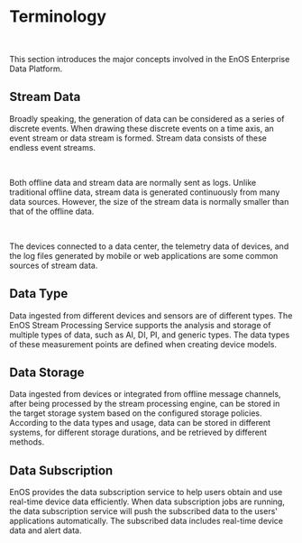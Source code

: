 # Terminology

<br />

This section introduces the major concepts involved in the EnOS Enterprise Data Platform.

## Stream Data

Broadly speaking, the generation of data can be considered as a series of discrete events. When drawing these discrete events on a time axis, an event stream or data stream is formed. Stream data consists of these endless event streams.

<br />

Both offline data and stream data are normally sent as logs. Unlike traditional offline data, stream data is generated continuously from many data sources. However, the size of the stream data is normally smaller than that of the offline data.

<br />

The devices connected to a data center, the telemetry data of devices, and the log files generated by mobile or web applications are some common sources of stream data.

## Data Type

Data ingested from different devices and sensors are of different types. The EnOS Stream Processing Service supports the analysis and storage of multiple types of data, such as AI, DI, PI, and generic types. The data types of these measurement points are defined when creating device models.

## Data Storage

Data ingested from devices or integrated from offline message channels, after being processed by the stream processing engine, can be stored in the target storage system based on the configured storage policies. According to the data types and usage, data can be stored in different systems, for different storage durations, and be retrieved by different methods.  

## Data Subscription

EnOS provides the data subscription service to help users obtain and use real-time device data efficiently. When data subscription jobs are running, the data subscription service will push the subscribed data to the users' applications automatically. The subscribed data includes real-time device data and alert data.



<!--end-->
